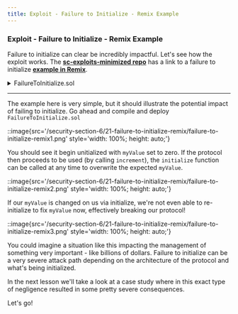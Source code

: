 ```yaml
---
title: Exploit - Failure to Initialize - Remix Example
---
```


### Exploit - Failure to Initialize - Remix Example

Failure to initialize can clear be incredibly impactful. Let's see how the exploit works. The [**sc-exploits-minimized repo**](https://github.com/Cyfrin/sc-exploits-minimized) has a link to a failure to initialize [**example in Remix**](https://remix.ethereum.org/#url=https://github.com/Cyfrin/sc-exploits-minimized/blob/main/src/failure-to-initialize/FailureToInitialize.sol&lang=en&optimize=false&runs=200&evmVersion=null&version=soljson-v0.8.20+commit.a1b79de6.js).

<details>
<summary>FailureToInitialize.sol</summary>

> **Note:** I've added the initializer modifier to our initialize function here. This is omitted in the video version of this lesson. Feel free to copy this contract into your Remix instance.

```js
// SPDX-License-Identifier: MIT
pragma solidity 0.8.20;

import "@openzeppelin/contracts/proxy/utils/Initializable.sol";

contract FailureToInitialize is Initializable {
    uint256 public myValue;
    bool public initialized;

    function initialize(uint256 _startingValue) public initializer{
        myValue = _startingValue;
        initialized = true;
    }

    // We should have a check here to make sure the contract was initialized!
    function increment() public {
        myValue++;
    }
}
```

</details>

---

The example here is very simple, but it should illustrate the potential impact of failing to initialize. Go ahead and compile and deploy `FailureToInitialize.sol`

::image{src='/security-section-6/21-failure-to-initialize-remix/failure-to-initialize-remix1.png' style='width: 100%; height: auto;'}

You should see it begin unitialized with `myValue` set to zero. If the protocol then proceeds to be used (by calling `increment`), the `initialize` function can be called at any time to overwrite the expected `myValue`.

::image{src='/security-section-6/21-failure-to-initialize-remix/failure-to-initialize-remix2.png' style='width: 100%; height: auto;'}

If our `myValue` is changed on us via initialize, we're not even able to re-initialize to fix `myValue` now, effectively breaking our protocol!

::image{src='/security-section-6/21-failure-to-initialize-remix/failure-to-initialize-remix3.png' style='width: 100%; height: auto;'}

You could imagine a situation like this impacting the management of something very important - like billions of dollars. Failure to initialize can be a very severe attack path depending on the architecture of the protocol and what's being initialized.

In the next lesson we'll take a look at a case study where in this exact type of negligence resulted in some pretty severe consequences.

Let's go!
